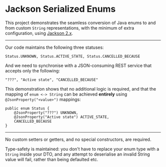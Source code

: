 # Jackson Serialized Enums

This project demonstrates the seamless conversion of Java enums to and from custom `String` representations, with the minimum of extra configuration, using [Jackson 2.x](https://github.com/FasterXML/jackson-databind).

---

Our code maintains the following three statuses:

    Status.UNKNOWN, Status.ACTIVE_STATE, Status.CANCELLED_BECAUSE
    
And we need to synchronise with a JSON-consuming REST service that accepts only the following:

    "???", "Active state", "CANCELLED_BECAUSE"
    
This demonstration shows that no additional logic is required, and that the mapping of `enum <-> String` can be achieved **entirely** using `@JsonProperty("<value>")` mappings:

    public enum Status {
        @JsonProperty("???") UNKNOWN,
        @JsonProperty("Active state") ACTIVE_STATE,
        CANCELLED_BECAUSE
    }

---

No custom setters or getters, and no special constructors, are required.

Type-safety is maintained: you don't have to replace your enum type with a `String` inside your DTO, and any attempt to deserialise an invalid String value will fail, rather than being defaulted etc.